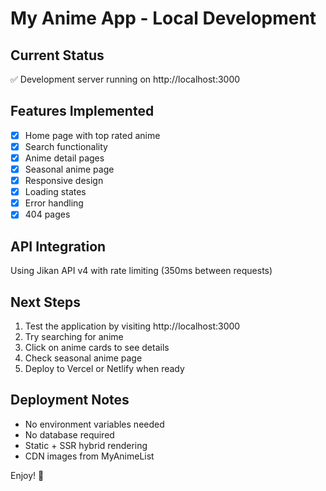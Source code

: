# My Anime App - Local Development

## Current Status
✅ Development server running on http://localhost:3000

## Features Implemented
- [x] Home page with top rated anime
- [x] Search functionality
- [x] Anime detail pages
- [x] Seasonal anime page
- [x] Responsive design
- [x] Loading states
- [x] Error handling
- [x] 404 pages

## API Integration
Using Jikan API v4 with rate limiting (350ms between requests)

## Next Steps
1. Test the application by visiting http://localhost:3000
2. Try searching for anime
3. Click on anime cards to see details
4. Check seasonal anime page
5. Deploy to Vercel or Netlify when ready

## Deployment Notes
- No environment variables needed
- No database required
- Static + SSR hybrid rendering
- CDN images from MyAnimeList

Enjoy! 🎌
